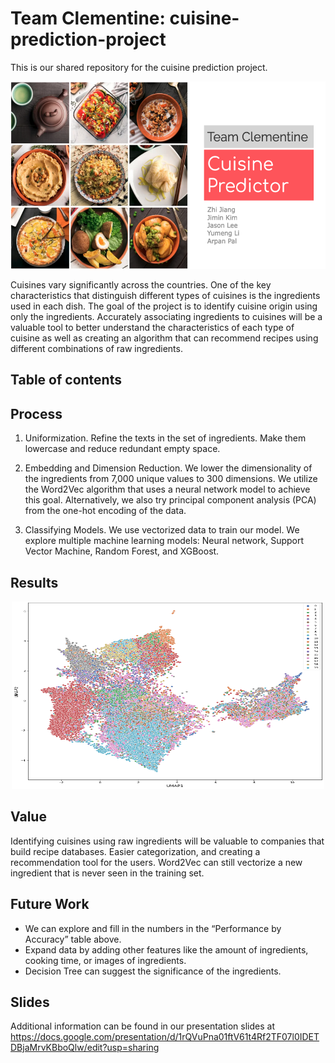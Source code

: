 # Team Clementine: cuisine-prediction-project

This is our shared repository for the cuisine prediction project.

<p align="center">
  <a href="https://docs.google.com/presentation/d/1rQVuPna01ftV61t4Rf2TF07l0IDETDBjaMrvKBboQlw/edit?usp=sharing">
      <img width="525" height="300" src="slides_preview.png">
  </a>
</p>

Cuisines vary significantly across the countries. One of the key characteristics that distinguish different types of cuisines is the ingredients used in each dish. The goal of the project is to identify cuisine origin using only the ingredients. Accurately associating ingredients to cuisines will be a valuable tool to better understand the characteristics of each type of cuisine as well as creating an algorithm that can recommend recipes using different combinations of raw ingredients.


## Table of contents

## Process

1. Uniformization. Refine the texts in the set of ingredients. Make them lowercase and reduce redundant empty space.

2. Embedding and Dimension Reduction. We lower the dimensionality of the ingredients from 7,000 unique values to 300 dimensions. We utilize the Word2Vec algorithm that uses a neural network model to achieve this goal. Alternatively, we also try principal component analysis (PCA) from the one-hot encoding of the data.

3. Classifying Models. We use vectorized data to train our model. We explore multiple machine learning models: Neural network, Support Vector Machine, Random Forest, and XGBoost.


## Results


<p align="center">
      <img width="500" height="300" src="cuisine_embedding.png">
  </a>
</p>

## Value

Identifying cuisines using raw ingredients will be valuable to companies that build recipe databases. Easier categorization, and creating a recommendation tool for the users. Word2Vec can still vectorize a new ingredient that is never seen in the training set. 


## Future Work

- We can explore and fill in the numbers in the “Performance by Accuracy” table above.
- Expand data by adding other features like the amount of ingredients, cooking time, or images of ingredients.
- Decision Tree can suggest the significance of the ingredients.


## Slides

Additional information can be found in our presentation slides at https://docs.google.com/presentation/d/1rQVuPna01ftV61t4Rf2TF07l0IDETDBjaMrvKBboQlw/edit?usp=sharing